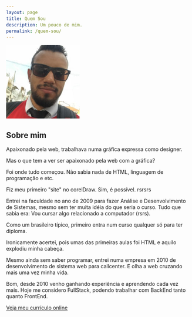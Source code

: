 ```yaml
---
layout: page
title: Quem Sou
description: Um pouco de mim.
permalink: /quem-sou/
---
```


<img itemprop="image" class="img-rounded" src="/assets/img/profile.png" alt="Douglas Porto">

## Sobre mim

Apaixonado pela web, trabalhava numa gráfica expressa como designer. 

Mas o que tem a ver ser apaixonado pela web com a gráfica?

Foi onde tudo começou. Não sabia nada de HTML, linguagem de programação e etc.

Fiz meu primeiro "site" no corelDraw. Sim, é possível. rsrsrs

Entrei na faculdade no ano de 2009 para fazer Análise e Desenvolvimento de Sistemas, mesmo sem ter muita idéia do que seria o curso. Tudo que sabia era: Vou cursar algo relacionado a computador (rsrs). 

Como um brasileiro típico, primeiro entra num curso qualquer só para ter diploma.

Ironicamente acertei, pois umas das primeiras aulas foi HTML e aquilo explodiu minha cabeça.

Mesmo ainda sem saber programar, entrei numa empresa em 2010 de desenvolvimento de sistema web para callcenter. E olha a web cruzando mais uma vez minha vida.

Bom, desde 2010 venho ganhando experiência e aprendendo cada vez mais.
Hoje me considero FullStack, podendo trabalhar com BackEnd tanto quanto FrontEnd.

[Veja meu currículo online](/curriculo)
